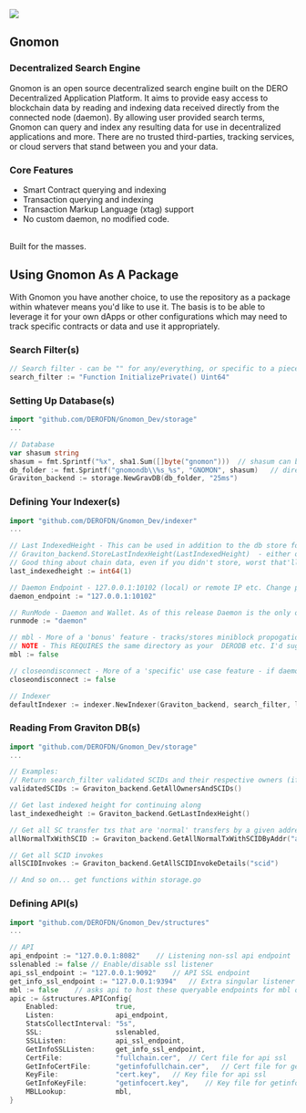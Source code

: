 ![](https://github.com/DEROFDN/Gnomon_Dev/blob/main/gnomon.png?raw=true)

## Gnomon
### Decentralized Search Engine

Gnomon is an open source decentralized search engine built on the DERO Decentralized Application Platform. It aims to provide easy access to blockchain data by reading and indexing data received directly from the connected node (daemon). By allowing user provided search terms, Gnomon can query and index any resulting data for use in decentralized applications and more. There are no trusted third-parties, tracking services, or cloud servers that stand between you and your data.

### Core Features

* Smart Contract querying and indexing
* Transaction querying and indexing
* Transaction Markup Language (xtag) support
* No custom daemon, no modified code.

<br>
Built for the masses.

<br>

## Using Gnomon As A Package
With Gnomon you have another choice, to use the repository as a package within whatever means you'd like to use it. The basis is to be able to leverage it for your own dApps or other configurations which may need to track specific contracts or data and use it appropriately.

### Search Filter(s)
```go
// Search filter - can be "" for any/everything, or specific to a piece of code in your template.bas files etc.
search_filter := "Function InitializePrivate() Uint64"
```

### Setting Up Database(s)
```go
import "github.com/DEROFDN/Gnomon_Dev/storage"
...

// Database
var shasum string
shasum = fmt.Sprintf("%x", sha1.Sum([]byte("gnomon")))  // shasum can be used to unique a given db directory if you choose, can use normal words as well - whatever your choices.
db_folder := fmt.Sprintf("gnomondb\\%s_%s", "GNOMON", shasum)   // directory in current working directory. New gnomondb\GNOMON_shasum defined
Graviton_backend := storage.NewGravDB(db_folder, "25ms")
```

### Defining Your Indexer(s)
```go
import "github.com/DEROFDN/Gnomon_Dev/indexer"
...

// Last IndexedHeight - This can be used in addition to the db store for picking up where you left off. 
// Graviton_backend.StoreLastIndexHeight(LastIndexedHeight)  - either on-close or in a channel interval etc.
// Good thing about chain data, even if you didn't store, worst that'll happen is it re-scans and stores same info over itself
last_indexedheight := int64(1)

// Daemon Endpoint - 127.0.0.1:10102 (local) or remote IP etc. Change port if using testnet (i.e. 40402)
daemon_endpoint := "127.0.0.1:10102"

// RunMode - Daemon and Wallet. As of this release Daemon is the only one doing any actions - wallet will be future
runmode := "daemon"

// mbl - More of a 'bonus' feature - tracks/stores miniblock propogation on-chain as blocks are scanned. Boolean value to enable/disable this
// NOTE - This REQUIRES the same directory as your  DERODB etc. I'd suggest checking out binary implementation of this and adjust accordingly, most likely not used through packaging (but could be)
mbl := false

// closeondisconnect - More of a 'specific' use case feature - if daemon connectivity (after previously being connected) ceases for x time, then close the indexer which eventually panics. Will be cleaner in future or removed with upstream daemons being pooled. Primary use case is to ensure api is disconnected when daemon is not connected for bad data, could accomplish other ways.
closeondisconnect := false

// Indexer
defaultIndexer := indexer.NewIndexer(Graviton_backend, search_filter, last_indexedheight, daemon_endpoint, runmode, mbl, closeondisconnect)
```

### Reading From Graviton DB(s)
```go
import "github.com/DEROFDN/Gnomon_Dev/storage"
...

// Examples:
// Return search_filter validated SCIDs and their respective owners (if it could be parsed [ringsize = 2])
validatedSCIDs := Graviton_backend.GetAllOwnersAndSCIDs()

// Get last indexed height for continuing along
last_indexedheight := Graviton_backend.GetLastIndexHeight()

// Get all SC transfer txs that are 'normal' transfers by a given address
allNormalTxWithSCID := Graviton_backend.GetAllNormalTxWithSCIDByAddr("address")

// Get all SCID invokes 
allSCIDInvokes := Graviton_backend.GetAllSCIDInvokeDetails("scid")

// And so on... get functions within storage.go
```

### Defining API(s)
```go
import "github.com/DEROFDN/Gnomon_Dev/structures"
...

// API
api_endpoint := "127.0.0.1:8082"    // Listening non-ssl api endpoint
sslenabled := false // Enable/disable ssl listener
api_ssl_endpoint := "127.0.0.1:9092"    // API SSL endpoint
get_info_ssl_endpoint := "127.0.0.1:9394"   // Extra singular listener for get_info hosting on SSL
mbl := false    // asks api to host these queryable endpoints for mbl details
apic := &structures.APIConfig{
    Enabled:              true,
    Listen:               api_endpoint,
    StatsCollectInterval: "5s",
    SSL:                  sslenabled,
    SSLListen:            api_ssl_endpoint,
    GetInfoSSLListen:     get_info_ssl_endpoint,
    CertFile:             "fullchain.cer",  // Cert file for api ssl
    GetInfoCertFile:      "getinfofullchain.cer",   // Cert file for getinfo ssl
    KeyFile:              "cert.key",   // Key file for api ssl
    GetInfoKeyFile:       "getinfocert.key",    // Key file for getinfo ssl
    MBLLookup:            mbl,
}
```
